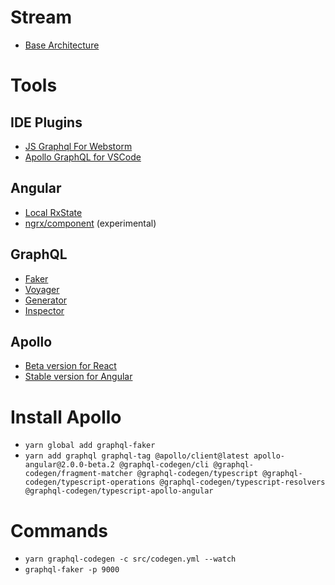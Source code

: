 # Stream
- [Base Architecture](https://youtu.be/F-RKfWxhSac)

# Tools

## IDE Plugins
- [JS Graphql For Webstorm](https://plugins.jetbrains.com/plugin/8097-js-graphql)
- [Apollo GraphQL for VSCode](https://marketplace.visualstudio.com/items?itemName=apollographql.vscode-apollo)

## Аngular
- [Local RxState](https://www.npmjs.com/package/ngx-rx-state)
- [ngrx/component](https://ngrx.io/guide/component) (experimental)

## GraphQL
- [Faker](https://github.com/APIs-guru/graphql-faker)
- [Voyager](https://github.com/APIs-guru/graphql-voyager)
- [Generator](https://graphql-code-generator.com/)
- [Inspector](https://github.com/kamilkisiela/graphql-inspector)

## Apollo
- [Beta version for React](https://www.apollographql.com/docs/react/v3.0-beta)
- [Stable version for Angular](https://www.apollographql.com/docs/angular/)

# Install Apollo
- `yarn global add graphql-faker`
- `yarn add graphql graphql-tag @apollo/client@latest apollo-angular@2.0.0-beta.2 @graphql-codegen/cli @graphql-codegen/fragment-matcher @graphql-codegen/typescript @graphql-codegen/typescript-operations @graphql-codegen/typescript-resolvers @graphql-codegen/typescript-apollo-angular`

# Commands
- `yarn graphql-codegen -c src/codegen.yml --watch`
- `graphql-faker -p 9000`
